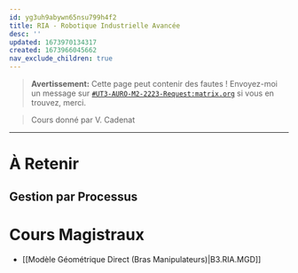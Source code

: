 ```yaml
---
id: yg3uh9abywn65nsu799h4f2
title: RIA - Robotique Industrielle Avancée
desc: ''
updated: 1673970134317
created: 1673966045662
nav_exclude_children: true
---
```


> **Avertissement:**
Cette page peut contenir des fautes ! Envoyez-moi un message sur [`#UT3-AURO-M2-2223-Request:matrix.org`](https://matrix.to/#/#UT3-AURO-M2-2223-Request:matrix.org) si vous en trouvez, merci.

> Cours donné par V. Cadenat

---

# À Retenir

## Gestion par Processus

<!-- add chart slide 7 GPL -->

# Cours Magistraux

- [[Modèle Géométrique Direct (Bras Manipulateurs)|B3.RIA.MGD]]
